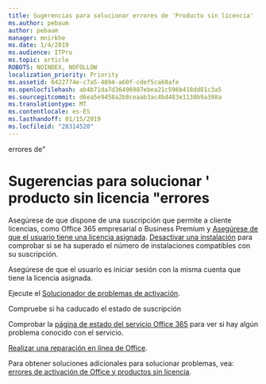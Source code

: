 ```yaml
---
title: Sugerencias para solucionar errores de 'Producto sin licencia'
ms.author: pebaum
author: pebaum
manager: mnirkhe
ms.date: 1/4/2019
ms.audience: ITPro
ms.topic: article
ROBOTS: NOINDEX, NOFOLLOW
localization_priority: Priority
ms.assetid: 6422774e-c7a5-4894-a60f-cdef5ca60afe
ms.openlocfilehash: ab4b71da7d36496987ebea21c596b418dd81c3a5
ms.sourcegitcommit: d6ea5e9458a2b8ceaab3ac4bd483e1130b9a398a
ms.translationtype: MT
ms.contentlocale: es-ES
ms.lasthandoff: 01/15/2019
ms.locfileid: "28314520"
---
```

errores de"

# <a name="suggestions-for-solving-unlicensed-product-errors"></a>Sugerencias para solucionar ' producto sin licencia "errores

Asegúrese de que dispone de una suscripción que permite a cliente licencias, como Office 365 empresarial o Business Premium y [Asegúrese de que el usuario tiene una licencia asignada](https://support.office.com/article/997596B5-4173-4627-B915-36ABAC6786DC). [Desactivar una instalación](https://support.office.com/article/9b497c85-d0a4-4735-80fa-d3565bc05bd1) para comprobar si se ha superado el número de instalaciones compatibles con su suscripción. 
  
Asegúrese de que el usuario es iniciar sesión con la misma cuenta que tiene la licencia asignada.
  
Ejecute el [Solucionador de problemas de activación](https://aka.ms/SARA-OfficeActivation-Alchemy).
  
Compruebe si ha caducado el estado de suscripción
  
Comprobar la [página de estado del servicio Office 365](https://support.office.com/article/932AD3AD-533C-418A-B938-6E44E8BC33B0) para ver si hay algún problema conocido con el servicio. 
  
[Realizar una reparación en línea de Office](https://support.office.com/Article/7821d4b6-7c1d-4205-aa0e-a6b40c5bb88b).
  
Para obtener soluciones adicionales para solucionar problemas, vea: [errores de activación de Office y productos sin licencia](https://support.office.com/Article/0d23d3c0-c19c-4b2f-9845-5344fedc4380).
  

